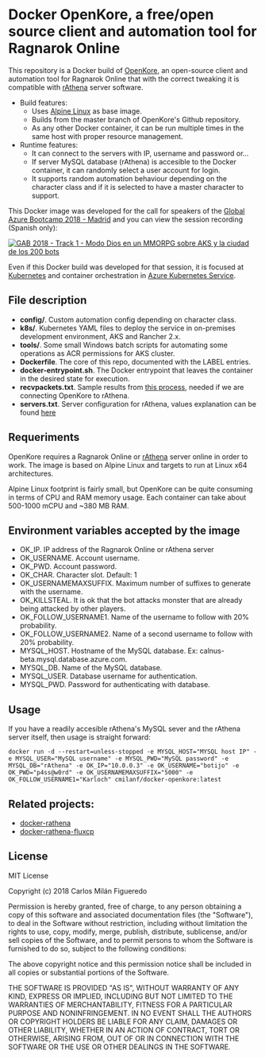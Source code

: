 # Docker OpenKore, a free/open source client and automation tool for Ragnarok Online
This repository is a Docker build of [OpenKore](https://github.com/OpenKore/openkore), an open-source client and automation tool for Ragnarok Online that with the correct tweaking it is compatible with [rAthena](https://github.com/cmilanf/docker-rathena) server software.

  * Build features:
    * Uses [Alpine Linux](https://hub.docker.com/_/alpine/) as base image.
    * Builds from the master branch of OpenKore's Github repository.
    * As any other Docker container, it can be run multiple times in the same host with proper resource management.
  * Runtime features:
    * It can connect to the servers with IP, username and password or...
    * If server MySQL database (rAthena) is accesible to the Docker container, it can randomly select a user account for login.
    * It supports random automation behaviour depending on the character class and if it is selected to have a master character to support.

This Docker image was developed for the call for speakers of the [Global Azure Bootcamp 2018 - Madrid](http://azurebootcamp.es) and you can view the session recording (Spanish only):

[![GAB 2018 - Track 1 - Modo Dios en un MMORPG sobre AKS y la ciudad de los 200 bots](https://img.youtube.com/vi/ZBDJImdmiUo/0.jpg)](https://www.youtube.com/watch?v=ZBDJImdmiUo)

Even if this Docker build was developed for that session, it is focused at [Kubernetes](https://kubernetes.io) and container orchestration in [Azure Kubernetes Service](https://azure.microsoft.com/es-es/services/kubernetes-service/).

## File description

  * **config/**. Custom automation config depending on character class.
  * **k8s/**. Kubernetes YAML files to deploy the service in on-premises development environment, AKS and Rancher 2.x.
  * **tools/**. Some small Windows batch scripts for automating some operations as ACR permissions for AKS cluster.
  * **Dockerfile**. The core of this repo, documented with the LABEL entries.
  * **docker-entrypoint.sh**. The Docker entrypoint that leaves the container in the desired state for execution.
  * **recvpackets.txt**. Sample results from [this process](http://openkore.com/index.php/Packet_Length_Extractor), needed if we are connecting OpenKore to rAthena.
  * **servers.txt**. Server configuration for rAthena, values explanation can be found [here](http://openkore.com/index.php/Connectivity_Guide)

## Requeriments
OpenKore requires a Ragnarok Online or [rAthena](https://github.com/cmilanf/docker-rathena) server online in order to work.
The image is based on Alpine Linux and targets to run at Linux x64 architectures.

Alpine Linux footprint is fairly small, but OpenKore can be quite consuming in terms of CPU and RAM memory usage. Each container can take about 500-1000 mCPU and ~380 MB RAM.

## Environment variables accepted by the image

  * OK_IP. IP address of the Ragnarok Online or rAthena server
  * OK_USERNAME. Account username.
  * OK_PWD. Account password.
  * OK_CHAR. Character slot. Default: 1
  * OK_USERNAMEMAXSUFFIX. Maximum number of suffixes to generate with the username.
  * OK_KILLSTEAL. It is ok that the bot attacks monster that are already being attacked by other players.
  * OK_FOLLOW_USERNAME1. Name of the username to follow with 20% probability.
  * OK_FOLLOW_USERNAME2. Name of a second username to follow with 20% probability.
  * MYSQL_HOST. Hostname of the MySQL database. Ex: calnus-beta.mysql.database.azure.com.
  * MYSQL_DB. Name of the MySQL database.
  * MYSQL_USER. Database username for authentication.
  * MYSQL_PWD. Password for authenticating with database.

## Usage
If you have a readily accesible rAthena's MySQL sever and the rAthena server itself, then usage is straight forward:

```
docker run -d --restart=unless-stopped -e MYSQL_HOST="MYSQL host IP" -e MYSQL_USER="MySQL username" -e MYSQL_PWD="MySQL password" -e MYSQL_DB="rAthena" -e OK_IP="10.0.0.3" -e OK_USERNAME="botijo" -e OK_PWD="p4ss@w0rd" -e OK_USERNAMEMAXSUFFIX="5000" -e OK_FOLLOW_USERNAME1="Karloch" cmilanf/docker-openkore:latest
```

## Related projects:

  * [docker-rathena](https://github.com/cmilanf/docker-rathena)
  * [docker-rathena-fluxcp](https://github.com/cmilanf/docker-rathena-fluxcp)

## License
MIT License

Copyright (c) 2018 Carlos Milán Figueredo

Permission is hereby granted, free of charge, to any person obtaining a copy
of this software and associated documentation files (the "Software"), to deal
in the Software without restriction, including without limitation the rights
to use, copy, modify, merge, publish, distribute, sublicense, and/or sell
copies of the Software, and to permit persons to whom the Software is
furnished to do so, subject to the following conditions:

The above copyright notice and this permission notice shall be included in all
copies or substantial portions of the Software.

THE SOFTWARE IS PROVIDED "AS IS", WITHOUT WARRANTY OF ANY KIND, EXPRESS OR
IMPLIED, INCLUDING BUT NOT LIMITED TO THE WARRANTIES OF MERCHANTABILITY,
FITNESS FOR A PARTICULAR PURPOSE AND NONINFRINGEMENT. IN NO EVENT SHALL THE
AUTHORS OR COPYRIGHT HOLDERS BE LIABLE FOR ANY CLAIM, DAMAGES OR OTHER
LIABILITY, WHETHER IN AN ACTION OF CONTRACT, TORT OR OTHERWISE, ARISING FROM,
OUT OF OR IN CONNECTION WITH THE SOFTWARE OR THE USE OR OTHER DEALINGS IN THE
SOFTWARE.
